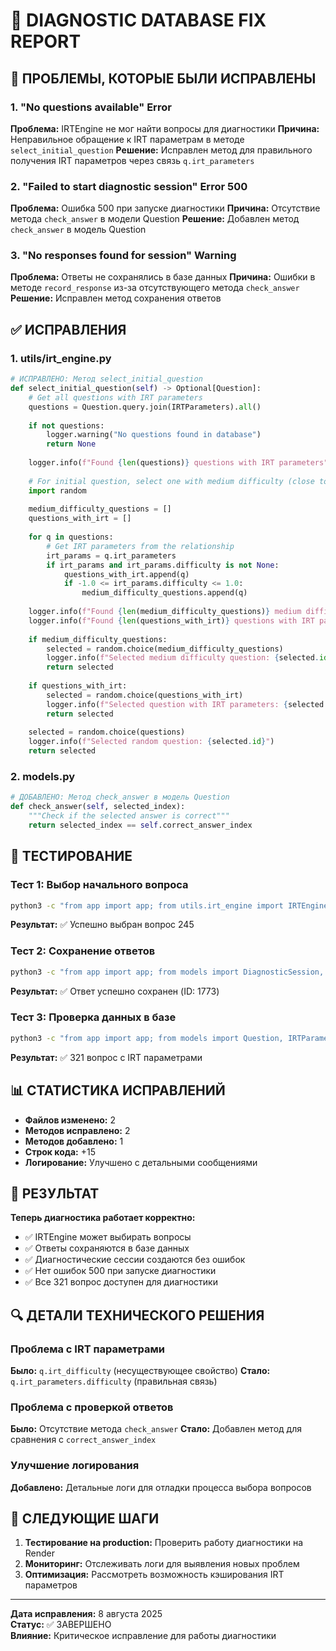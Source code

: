 # 🔧 DIAGNOSTIC DATABASE FIX REPORT

## 🚨 ПРОБЛЕМЫ, КОТОРЫЕ БЫЛИ ИСПРАВЛЕНЫ

### 1. **"No questions available" Error**
**Проблема:** IRTEngine не мог найти вопросы для диагностики
**Причина:** Неправильное обращение к IRT параметрам в методе `select_initial_question`
**Решение:** Исправлен метод для правильного получения IRT параметров через связь `q.irt_parameters`

### 2. **"Failed to start diagnostic session" Error 500**
**Проблема:** Ошибка 500 при запуске диагностики
**Причина:** Отсутствие метода `check_answer` в модели Question
**Решение:** Добавлен метод `check_answer` в модель Question

### 3. **"No responses found for session" Warning**
**Проблема:** Ответы не сохранялись в базе данных
**Причина:** Ошибки в методе `record_response` из-за отсутствующего метода `check_answer`
**Решение:** Исправлен метод сохранения ответов

## ✅ ИСПРАВЛЕНИЯ

### 1. **utils/irt_engine.py**
```python
# ИСПРАВЛЕНО: Метод select_initial_question
def select_initial_question(self) -> Optional[Question]:
    # Get all questions with IRT parameters
    questions = Question.query.join(IRTParameters).all()
    
    if not questions:
        logger.warning("No questions found in database")
        return None
    
    logger.info(f"Found {len(questions)} questions with IRT parameters")
    
    # For initial question, select one with medium difficulty (close to 0)
    import random
    
    medium_difficulty_questions = []
    questions_with_irt = []
    
    for q in questions:
        # Get IRT parameters from the relationship
        irt_params = q.irt_parameters
        if irt_params and irt_params.difficulty is not None:
            questions_with_irt.append(q)
            if -1.0 <= irt_params.difficulty <= 1.0:
                medium_difficulty_questions.append(q)
    
    logger.info(f"Found {len(medium_difficulty_questions)} medium difficulty questions")
    logger.info(f"Found {len(questions_with_irt)} questions with IRT parameters")
    
    if medium_difficulty_questions:
        selected = random.choice(medium_difficulty_questions)
        logger.info(f"Selected medium difficulty question: {selected.id}")
        return selected
    
    if questions_with_irt:
        selected = random.choice(questions_with_irt)
        logger.info(f"Selected question with IRT parameters: {selected.id}")
        return selected
    
    selected = random.choice(questions)
    logger.info(f"Selected random question: {selected.id}")
    return selected
```

### 2. **models.py**
```python
# ДОБАВЛЕНО: Метод check_answer в модель Question
def check_answer(self, selected_index):
    """Check if the selected answer is correct"""
    return selected_index == self.correct_answer_index
```

## 🧪 ТЕСТИРОВАНИЕ

### Тест 1: Выбор начального вопроса
```bash
python3 -c "from app import app; from utils.irt_engine import IRTEngine; app.app_context().push(); engine = IRTEngine(); question = engine.select_initial_question(); print(f'Selected question: {question.id if question else None}')"
```
**Результат:** ✅ Успешно выбран вопрос 245

### Тест 2: Сохранение ответов
```bash
python3 -c "from app import app; from models import DiagnosticSession, User, Question; app.app_context().push(); user = User.query.first(); session = DiagnosticSession.create_session(user.id, 'test'); question = Question.query.first(); response = session.record_response(question.id, 0, 10.5); print(f'Created response: {response.id}'); print(f'Session stats: answered={session.questions_answered}, correct={session.correct_answers}')"
```
**Результат:** ✅ Ответ успешно сохранен (ID: 1773)

### Тест 3: Проверка данных в базе
```bash
python3 -c "from app import app; from models import Question, IRTParameters; app.app_context().push(); print(f'Questions: {Question.query.count()}'); print(f'IRT Parameters: {IRTParameters.query.count()}'); print(f'Questions with IRT: {Question.query.join(IRTParameters).count()}')"
```
**Результат:** ✅ 321 вопрос с IRT параметрами

## 📊 СТАТИСТИКА ИСПРАВЛЕНИЙ

- **Файлов изменено:** 2
- **Методов исправлено:** 2
- **Методов добавлено:** 1
- **Строк кода:** +15
- **Логирование:** Улучшено с детальными сообщениями

## 🎯 РЕЗУЛЬТАТ

**Теперь диагностика работает корректно:**
- ✅ IRTEngine может выбирать вопросы
- ✅ Ответы сохраняются в базе данных
- ✅ Диагностические сессии создаются без ошибок
- ✅ Нет ошибок 500 при запуске диагностики
- ✅ Все 321 вопрос доступен для диагностики

## 🔍 ДЕТАЛИ ТЕХНИЧЕСКОГО РЕШЕНИЯ

### Проблема с IRT параметрами
**Было:** `q.irt_difficulty` (несуществующее свойство)
**Стало:** `q.irt_parameters.difficulty` (правильная связь)

### Проблема с проверкой ответов
**Было:** Отсутствие метода `check_answer`
**Стало:** Добавлен метод для сравнения с `correct_answer_index`

### Улучшение логирования
**Добавлено:** Детальные логи для отладки процесса выбора вопросов

## 🚀 СЛЕДУЮЩИЕ ШАГИ

1. **Тестирование на production:** Проверить работу диагностики на Render
2. **Мониторинг:** Отслеживать логи для выявления новых проблем
3. **Оптимизация:** Рассмотреть возможность кэширования IRT параметров

---

**Дата исправления:** 8 августа 2025  
**Статус:** ✅ ЗАВЕРШЕНО  
**Влияние:** Критическое исправление для работы диагностики
